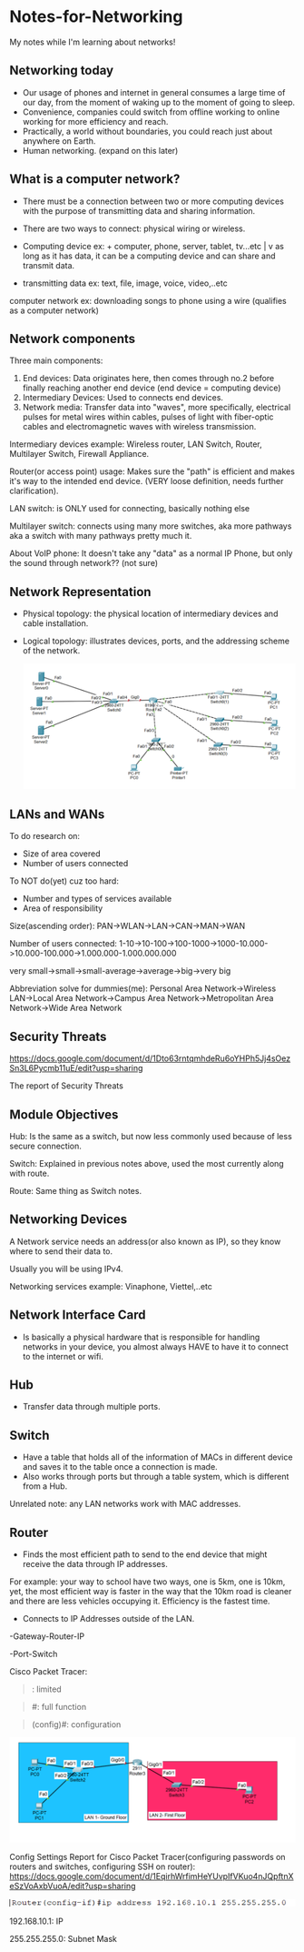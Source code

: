 # Notes-for-Networking
My notes while I'm learning about networks!



Networking today
---------------
- Our usage of phones and internet in general consumes a large time of our day, from the moment of waking up to the moment of going to sleep.
- Convenience, companies could switch from offline working to online working for more efficiency and reach.
- Practically, a world without boundaries, you could reach just about anywhere on Earth.
- Human networking. (expand on this later)

What is a computer network?
---------------------------
- There must be a connection between two or more computing devices with the purpose of transmitting data and sharing information.
- There are two ways to connect: physical wiring or wireless.
- Computing device ex: + computer, phone, server, tablet, tv...etc
|
v
as long as it has data, it can be a computing device and can share and transmit data.

- transmitting data ex: text, file, image, voice, video,..etc

computer network ex: downloading songs to phone using a wire (qualifies as a computer network)

Network components
------------------
Three main components:
1. End devices: Data originates here, then comes through no.2 before finally reaching another end device (end device = computing device)
2. Intermediary Devices: Used to connects end devices.
3. Network media: Transfer data into "waves", more specifically, electrical pulses for metal wires within cables, pulses of light with fiber-optic cables and electromagnetic waves with wireless transmission.

Intermediary devices example: Wireless router, LAN Switch, Router, Multilayer Switch, Firewall Appliance.

Router(or access point) usage: Makes sure the "path" is efficient and makes it's way to the intended end device. (VERY loose definition, needs further clarification).

LAN switch: is ONLY used for connecting, basically nothing else

Multilayer switch: connects using many more switches, aka more pathways aka a switch with many pathways pretty much it.

About VoIP phone: It doesn't take any "data" as a normal IP Phone, but only the sound through network?? (not sure)

Network Representation
----------------------
- Physical topology: the physical location of intermediary devices and cable installation.
  
- Logical topology: illustrates devices, ports, and the addressing scheme of the network.

  
   ![image alt](https://github.com/TingleDinkle/Notes-for-Networking/blob/92a0610e98db5c7f13399e62b22eed4baee91533/image.png)

LANs and WANs
-------------
To do research on:
- Size of area covered
- Number of users connected
  
To NOT do(yet) cuz too hard:
- Number and types of services available
- Area of responsibility

Size(ascending order): PAN->WLAN->LAN->CAN->MAN->WAN

Number of users connected: 1-10->10-100->100-1000->1000-10.000->10.000-100.000->1.000.000-1.000.000.000

very small->small->small-average->average->big->very big

Abbreviation solve for dummies(me): Personal Area Network->Wireless LAN->Local Area Network->Campus Area Network->Metropolitan Area Network->Wide Area Network

Security Threats
----------------
https://docs.google.com/document/d/1Dto63rntqmhdeRu6oYHPh5Jj4sOezSn3L6Pycmb11uE/edit?usp=sharing

The report of Security Threats

Module Objectives
-----------------
Hub: Is the same as a switch, but now less commonly used because of less secure connection.

Switch: Explained in previous notes above, used the most currently along with route.

Route: Same thing as Switch notes.

Networking Devices
------------------
A Network service needs an address(or also known as IP), so they know where to send their data to.

Usually you will be using IPv4.

Networking services example: Vinaphone, Viettel,..etc

Network Interface Card
----------------------
- Is basically a physical hardware that is responsible for handling networks in your device, you almost always HAVE to have it to connect to the internet or wifi.

Hub
---
- Transfer data through multiple ports.

Switch
------
- Have a table that holds all of the information of MACs in different device and saves it to the table once a connection is made.
- Also works through ports but through a table system, which is different from a Hub.

Unrelated note: any LAN networks work with MAC addresses.

Router
------
- Finds the most efficient path to send to the end device that might receive the data through IP addresses. 

For example: your way to school have two ways, one is 5km, one is 10km, yet, the most efficient way is faster in the way that the 10km road is cleaner and there are less vehicles occupying it. Efficiency is the fastest time.

- Connects to IP Addresses outside of the LAN.

 -Gateway-Router-IP

 -Port-Switch

Cisco Packet Tracer:
>: limited

> #: full function

> (config)#: configuration


![image alt](https://github.com/TingleDinkle/Notes-for-Networking/blob/f8401d796d34f8e5cfdab52c0b6952011306c494/image1.png)

Config Settings Report for Cisco Packet Tracer(configuring passwords on routers and switches, configuring SSH on router): https://docs.google.com/document/d/1EqirhWrfimHeYUvpIfVKuo4nJQpftnXeSzVoAxbVuoA/edit?usp=sharing

![image alt](https://github.com/TingleDinkle/Notes-for-Networking/blob/6b4b03e738bdc6ebd4f5d8e61b9a43d3cc2ac742/Screenshot%202025-09-26%20123117.png)

192.168.10.1: IP

255.255.255.0: Subnet Mask
